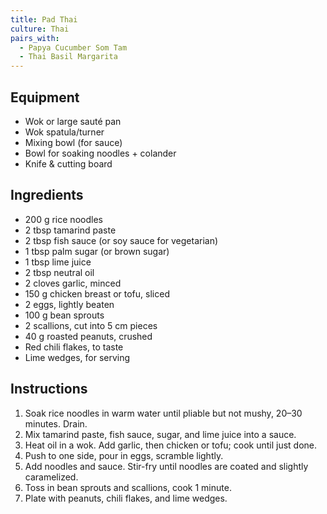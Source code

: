 ```yaml
---
title: Pad Thai
culture: Thai
pairs_with:
  - Papya Cucumber Som Tam
  - Thai Basil Margarita
---
```


## Equipment
- Wok or large sauté pan
- Wok spatula/turner
- Mixing bowl (for sauce)
- Bowl for soaking noodles + colander
- Knife & cutting board

## Ingredients
- 200 g rice noodles
- 2 tbsp tamarind paste
- 2 tbsp fish sauce (or soy sauce for vegetarian)
- 1 tbsp palm sugar (or brown sugar)
- 1 tbsp lime juice
- 2 tbsp neutral oil
- 2 cloves garlic, minced
- 150 g chicken breast or tofu, sliced
- 2 eggs, lightly beaten
- 100 g bean sprouts
- 2 scallions, cut into 5 cm pieces
- 40 g roasted peanuts, crushed
- Red chili flakes, to taste
- Lime wedges, for serving

## Instructions
1. Soak rice noodles in warm water until pliable but not mushy, 20–30 minutes. Drain.
2. Mix tamarind paste, fish sauce, sugar, and lime juice into a sauce.
3. Heat oil in a wok. Add garlic, then chicken or tofu; cook until just done.
4. Push to one side, pour in eggs, scramble lightly.
5. Add noodles and sauce. Stir-fry until noodles are coated and slightly caramelized.
6. Toss in bean sprouts and scallions, cook 1 minute.
7. Plate with peanuts, chili flakes, and lime wedges.
